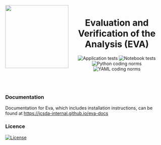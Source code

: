 <img src="https://github.com/JCSDA-internal/eva-docs/blob/gh-pages/logo/eva_logo_round.png" width="200" align=left> 


<div
  align="center"
>
  
# Evaluation and Verification of the Analysis (EVA)

![Application tests](https://github.com/JCSDA-internal/eva/actions/workflows/eva_tests_application.yml/badge.svg)
![Notebook tests](https://github.com/JCSDA-internal/eva/actions/workflows/eva_tests_notebook.yml/badge.svg)
![Python coding norms](https://github.com/JCSDA-internal/eva/actions/workflows/python_coding_norms.yml/badge.svg)
![YAML coding norms](https://github.com/JCSDA-internal/eva/actions/workflows/yaml_coding_norms.yml/badge.svg)

</div>

<br>
<br>

### Documentation

Documentation for Eva, which includes installation instructions, can be found at
https://jcsda-internal.github.io/eva-docs



### Licence

[![License](https://img.shields.io/badge/License-Apache%202.0-blue.svg)](https://opensource.org/licenses/Apache-2.0)

